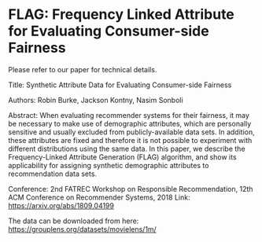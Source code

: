 # FLAG: Frequency Linked Attribute for Evaluating Consumer-side Fairness


Please refer to our paper for technical details.

Title: Synthetic Attribute Data for Evaluating Consumer-side Fairness

Authors: Robin Burke, Jackson Kontny, Nasim Sonboli

Abstract: 
When evaluating recommender systems for their fairness, it may be necessary to make use of demographic attributes, which are personally sensitive and usually excluded from publicly-available data sets. In addition, these attributes are fixed and therefore it is not possible to experiment with different distributions using the same data. In this paper, we describe the Frequency-Linked Attribute Generation (FLAG) algorithm, and show its applicability for assigning synthetic demographic attributes to recommendation data sets.

Conference: 2nd FATREC Workshop on Responsible Recommendation, 12th ACM Conference on Recommender Systems, 2018
Link: https://arxiv.org/abs/1809.04199

The data can be downloaded from here: https://grouplens.org/datasets/movielens/1m/
